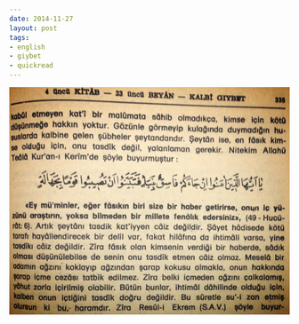 ```yaml
---
date: 2014-11-27
layout: post
tags:
- english
- giybet
- quickread
---
```


![](/images/tumblr_nfpqy8bio91u3gx2to1_1280.jpg)
